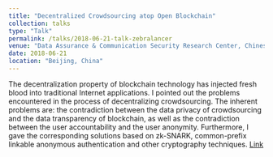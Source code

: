 ```yaml
---
title: "Decentralized Crowdsourcing atop Open Blockchain"
collection: talks
type: "Talk"
permalink: /talks/2018-06-21-talk-zebralancer
venue: "Data Assurance & Communication Security Research Center, Chinese Academy of Science"
date: 2018-06-21
location: "Beijing, China"
---
```


The decentralization property of blockchain technology has injected fresh blood into traditional Internet applications. I pointed out the problems encountered in the process of decentralizing crowdsourcing. The inherent problems are: the contradiction between the data privacy of crowdsourcing and the data transparency of blockchain, as well as the contradiction between the user accountability and the user anonymity. Furthermore, I gave the corresponding solutions based on zk-SNARK, common-prefix linkable anonymous authentication and other cryptography techniques. [Link](http://dacas.cn/thread.aspx?ID=3783)
